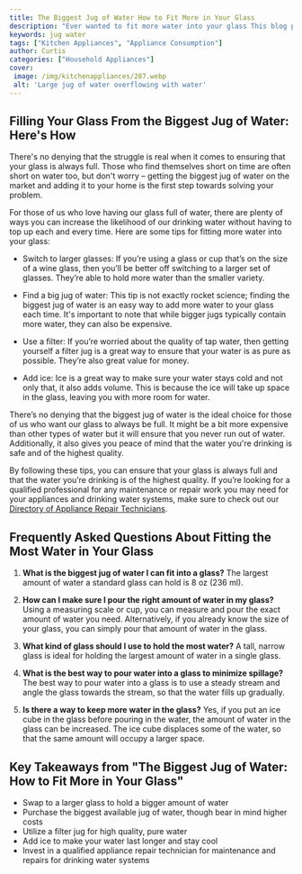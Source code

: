 ```yaml
---
title: The Biggest Jug of Water How to Fit More in Your Glass
description: "Ever wanted to fit more water into your glass This blog post provides three simple tips to make sure you can fit the biggest jug of water into your glass each time Find out how you can stay hydrated every day"
keywords: jug water
tags: ["Kitchen Appliances", "Appliance Consumption"]
author: Curtis
categories: ["Household Appliances"]
cover: 
 image: /img/kitchenappliances/287.webp
 alt: 'Large jug of water overflowing with water'
---
```

## Filling Your Glass From the Biggest Jug of Water: Here's How
There's no denying that the struggle is real when it comes to ensuring that your glass is always full. Those who find themselves short on time are often short on water too, but don't worry – getting the biggest jug of water on the market and adding it to your home is the first step towards solving your problem.

For those of us who love having our glass full of water, there are plenty of ways you can increase the likelihood of our drinking water without having to top up each and every time. Here are some tips for fitting more water into your glass: 

* Switch to larger glasses: If you’re using a glass or cup that’s on the size of a wine glass, then you’ll be better off switching to a larger set of glasses. They’re able to hold more water than the smaller variety. 

* Find a big jug of water: This tip is not exactly rocket science; finding the biggest jug of water is an easy way to add more water to your glass each time. It's important to note that while bigger jugs typically contain more water, they can also be expensive.

* Use a filter: If you’re worried about the quality of tap water, then getting yourself a filter jug is a great way to ensure that your water is as pure as possible. They’re also great value for money.

* Add ice: Ice is a great way to make sure your water stays cold and not only that, it also adds volume. This is because the ice will take up space in the glass, leaving you with more room for water.

There’s no denying that the biggest jug of water is the ideal choice for those of us who want our glass to always be full. It might be a bit more expensive than other types of water but it will ensure that you never run out of water. Additionally, it also gives you peace of mind that the water you're drinking is safe and of the highest quality. 

By following these tips, you can ensure that your glass is always full and that the water you’re drinking is of the highest quality. If you’re looking for a qualified professional for any maintenance or repair work you may need for your appliances and drinking water systems, make sure to check out our [Directory of Appliance Repair Technicians](./pages/appliance-repair-technicians).

## Frequently Asked Questions About Fitting the Most Water in Your Glass

1. **What is the biggest jug of water I can fit into a glass?** 
The largest amount of water a standard glass can hold is 8 oz (236 ml).

2. **How can I make sure I pour the right amount of water in my glass?** 
Using a measuring scale or cup, you can measure and pour the exact amount of water you need. Alternatively, if you already know the size of your glass, you can simply pour that amount of water in the glass.

3. **What kind of glass should I use to hold the most water?** 
A tall, narrow glass is ideal for holding the largest amount of water in a single glass.

4. **What is the best way to pour water into a glass to minimize spillage?** 
The best way to pour water into a glass is to use a steady stream and angle the glass towards the stream, so that the water fills up gradually.

5. **Is there a way to keep more water in the glass?** 
Yes, if you put an ice cube in the glass before pouring in the water, the amount of water in the glass can be increased. The ice cube displaces some of the water, so that the same amount will occupy a larger space.

## Key Takeaways from "The Biggest Jug of Water: How to Fit More in Your Glass"
- Swap to a larger glass to hold a bigger amount of water 
- Purchase the biggest available jug of water, though bear in mind higher costs 
- Utilize a filter jug for high quality, pure water 
- Add ice to make your water last longer and stay cool 
- Invest in a qualified appliance repair technician for maintenance and repairs for drinking water systems
